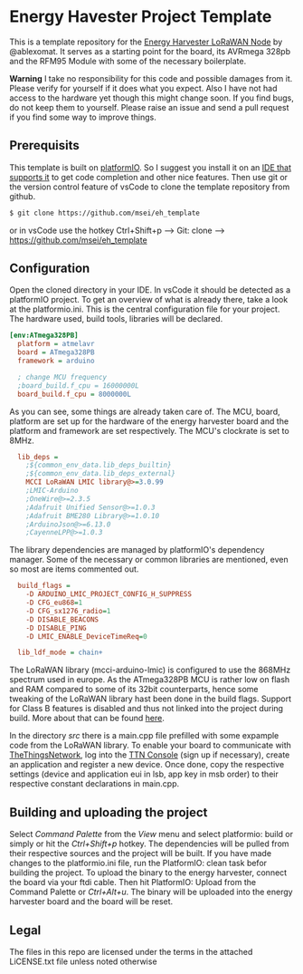 # Energy Havester Project Template

This is a template repository for the [Energy Harvester LoRaWAN Node](https://github.com/ablexOnGithub/energyharvester) by @ablexomat.
It serves as a starting point for the board, its AVRmega 328pb and the RFM95 Module with some of the necessary boilerplate.

**Warning** I take no responsibility for this code and possible damages from it. Please verify for yourself if it does what you expect. Also I have not had access to the hardware yet though this might change soon. If you find bugs, do not keep them to yourself. Please raise an issue and send a pull request if you find some way to improve things.

## Prerequisits
This template is built on [platformIO](https://platformio.org/). So I suggest you install it on an [IDE that supports it](https://platformio.org/platformio-ide) to get code completion and other nice features.
Then use git or the version control feature of vsCode to clone the template repository from github.
```sh
$ git clone https://github.com/msei/eh_template
```
or in vsCode use the hotkey
Ctrl+Shift+p --> Git: clone --> https://github.com/msei/eh_template

## Configuration
Open the cloned directory in your IDE. In vsCode it should be detected as a platformIO project.
To get an overview of what is already there, take a look at the platformio.ini. This is the central configuration file for your project. The hardware used, build tools, libraries will be declared.
```ini
[env:ATmega328PB]
  platform = atmelavr
  board = ATmega328PB
  framework = arduino

  ; change MCU frequency
  ;board_build.f_cpu = 16000000L
  board_build.f_cpu = 8000000L
```
As you can see, some things are already taken care of. The MCU, board, platform are set up for the hardware of the energy harvester board and the platform and framework are set respectively. The MCU's clockrate is set to 8MHz.
```ini
  lib_deps =
    ;${common_env_data.lib_deps_builtin}
    ;${common_env_data.lib_deps_external}
    MCCI LoRaWAN LMIC library@>=3.0.99
    ;LMIC-Arduino
    ;OneWire@>=2.3.5
    ;Adafruit Unified Sensor@>=1.0.3
    ;Adafruit BME280 Library@>=1.0.10
    ;ArduinoJson@>=6.13.0
    ;CayenneLPP@>=1.0.3
```
The library dependencies are managed by platformIO's dependency manager. Some of the necessary or common libraries are mentioned, even so most are items commented out.

```ini
  build_flags =
    -D ARDUINO_LMIC_PROJECT_CONFIG_H_SUPPRESS
    -D CFG_eu868=1
    -D CFG_sx1276_radio=1
    -D DISABLE_BEACONS
    -D DISABLE_PING
    -D LMIC_ENABLE_DeviceTimeReq=0

  lib_ldf_mode = chain+
```
The LoRaWAN library (mcci-arduino-lmic) is configured to use the 868MHz spectrum used in europe. 
As the ATmega328PB MCU is rather low on flash and RAM compared to some of its 32bit counterparts, hence some tweaking of the LoRaWAN library hast been done in the build flags. Support for Class B features is disabled and thus not linked into the project during build. More about that can be found [here](https://github.com/mcci-catena/arduino-lmic).

In the directory *src* there is a main.cpp file prefilled with some expample code from the LoRaWAN library. To enable your board to communicate with [TheThingsNetwork](https://www.thethingsnetwork.org/), log into the [TTN Console](https://console.thethingsnetwork.org/) (sign up if necessary), create an application and register a new device. Once done, copy the respective settings (device and application eui in lsb, app key in msb order) to their respective constant declarations in main.cpp. 

## Building  and uploading the project
Select *Command Palette* from the *View* menu and select platformio: build or simply or hit the *Ctrl+Shift+p* hotkey. The dependencies will be pulled from their respective sources and the project will be built. If you have made changes to the platformio.ini file, run the PlatformIO: clean task befor building the project.
To upload the binary to the energy harvester, connect the board via your ftdi cable. Then hit PlatformIO: Upload from the Command Palette or *Ctrl+Alt+u*. The binary will be uploaded into the energy harvester board and the board will be reset.

## Legal
The files in this repo are licensed under the terms in the attached LiCENSE.txt file unless noted otherwise
